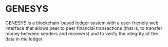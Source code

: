 # GENESYS
GENESYS is a blockchain-based ledger system with a user-friendly web interface that allows peer to peer financial transactions (that is, to transfer money between senders and receivers) and to verify the integrity of the data in the ledger.
